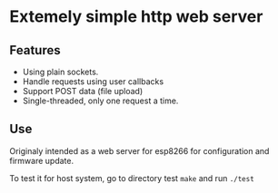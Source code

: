 # Extemely simple http web server

## Features

* Using plain sockets.
* Handle requests using user callbacks
* Support POST data (file upload)
* Single-threaded, only one request a time.

## Use

Originaly intended as a web server for esp8266 for configuration and firmware
update.

To test it for host system, go to directory test ```make``` and run ```./test```

